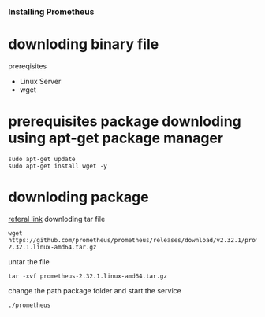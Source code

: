 ### Installing Prometheus 
# downloding binary file
prereqisites
* Linux Server
* wget
# prerequisites package downloding using apt-get package manager
```
sudo apt-get update
sudo apt-get install wget -y
```
# downloding package
[referal link](https://prometheus.io/download/)
downloding tar file
```
wget https://github.com/prometheus/prometheus/releases/download/v2.32.1/prometheus-2.32.1.linux-amd64.tar.gz
```
untar the file
```
tar -xvf prometheus-2.32.1.linux-amd64.tar.gz
```
change the path package folder and start the service
```
./prometheus
```